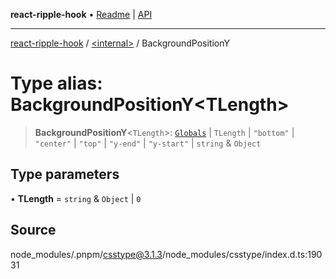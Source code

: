 **react-ripple-hook** • [Readme](../../README.md) \| [API](../../globals.md)

---

[react-ripple-hook](../../README.md) / [\<internal\>](../README.md) / BackgroundPositionY

# Type alias: BackgroundPositionY\<TLength\>

> **BackgroundPositionY**\<`TLength`\>: [`Globals`](Globals.md) \| `TLength` \| `"bottom"` \| `"center"` \| `"top"` \| `"y-end"` \| `"y-start"` \| `string` & `Object`

## Type parameters

• **TLength** = `string` & `Object` \| `0`

## Source

node_modules/.pnpm/csstype@3.1.3/node_modules/csstype/index.d.ts:19031
